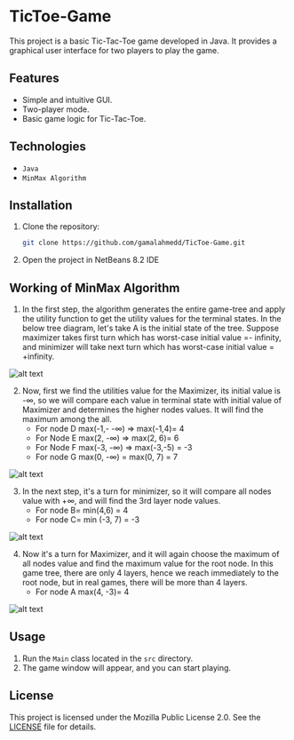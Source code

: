 # TicToe-Game
This project is a basic Tic-Tac-Toe game developed in Java. It provides a graphical user interface for two players to play the game.

## Features
- Simple and intuitive GUI.
- Two-player mode.
- Basic game logic for Tic-Tac-Toe.

## Technologies
- `Java`
- `MinMax Algorithm`

## Installation
1. Clone the repository:
    ```sh
    git clone https://github.com/gamalahmedd/TicToe-Game.git
    ```
2. Open the project in NetBeans 8.2 IDE

## Working of MinMax Algorithm
1. In the first step, the algorithm generates the entire game-tree and apply the utility function to get the utility values for the terminal states. In the below tree diagram, let's take A is the initial state of the tree. Suppose maximizer takes first turn which has worst-case initial value =- infinity, and minimizer will take next turn which has worst-case initial value = +infinity.

![alt text](https://static.javatpoint.com/tutorial/ai/images/mini-max-algorithm-in-ai-step1.png)

2. Now, first we find the utilities value for the Maximizer, its initial value is -∞, so we will compare each value in terminal state with initial value of Maximizer and determines the higher nodes values. It will find the maximum among the all.
    - For node D         max(-1,- -∞) => max(-1,4)= 4
    - For Node E         max(2, -∞) => max(2, 6)= 6
    - For Node F         max(-3, -∞) => max(-3,-5) = -3
    - For node G         max(0, -∞) = max(0, 7) = 7

![alt text](https://static.javatpoint.com/tutorial/ai/images/mini-max-algorithm-in-ai-step2.png)

3. In the next step, it's a turn for minimizer, so it will compare all nodes value with +∞, and will find the 3rd layer node values.
    - For node B= min(4,6) = 4
    - For node C= min (-3, 7) = -3

![alt text](https://static.javatpoint.com/tutorial/ai/images/mini-max-algorithm-in-ai-step3.png)

4. Now it's a turn for Maximizer, and it will again choose the maximum of all nodes value and find the maximum value for the root node. In this game tree, there are only 4 layers, hence we reach immediately to the root node, but in real games, there will be more than 4 layers.
    - For node A max(4, -3)= 4

![alt text](https://static.javatpoint.com/tutorial/ai/images/mini-max-algorithm-in-ai-step4.png)

## Usage
1. Run the `Main` class located in the `src` directory.
2. The game window will appear, and you can start playing.

## License
This project is licensed under the Mozilla Public License 2.0. See the [LICENSE](LICENSE) file for details.